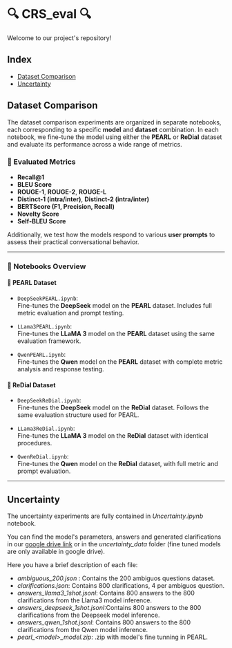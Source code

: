 # 🔍 CRS_eval 🔍

Welcome to our project's repository! 

## Index
- [Dataset Comparison](#dataset-comparison)
- [Uncertainty](#uncertainty)

## Dataset Comparison

The dataset comparison experiments are organized in separate notebooks, each corresponding to a specific **model** and **dataset** combination. In each notebook, we fine-tune the model using either the **PEARL** or **ReDial** dataset and evaluate its performance across a wide range of metrics.

### 🔧 Evaluated Metrics

- **Recall@1**
- **BLEU Score**
- **ROUGE-1**, **ROUGE-2**, **ROUGE-L**
- **Distinct-1 (intra/inter)**, **Distinct-2 (intra/inter)**
- **BERTScore (F1, Precision, Recall)**
- **Novelty Score**
- **Self-BLEU Score**

Additionally, we test how the models respond to various **user prompts** to assess their practical conversational behavior.

---

### 📒 Notebooks Overview

#### 📘 PEARL Dataset
- `DeepSeekPEARL.ipynb`:  
  Fine-tunes the **DeepSeek** model on the **PEARL** dataset. Includes full metric evaluation and prompt testing.

- `LLama3PEARL.ipynb`:  
  Fine-tunes the **LLaMA 3** model on the **PEARL** dataset using the same evaluation framework.

- `QwenPEARL.ipynb`:  
  Fine-tunes the **Qwen** model on the **PEARL** dataset with complete metric analysis and response testing.

#### 📗 ReDial Dataset
- `DeepSeekReDial.ipynb`:  
  Fine-tunes the **DeepSeek** model on the **ReDial** dataset. Follows the same evaluation structure used for PEARL.

- `LLama3ReDial.ipynb`:  
  Fine-tunes the **LLaMA 3** model on the **ReDial** dataset with identical procedures.

- `QwenReDial.ipynb`:  
  Fine-tunes the **Qwen** model on the **ReDial** dataset, with full metric and prompt evaluation.

---


## Uncertainty

The uncertainty experiments are fully contained in *Uncertainty.ipynb* notebook. 

You can find the model's parameters, answers and generated clarifications in our [google drive link](https://drive.google.com/drive/folders/16VGhkEmf3XPGDzkxXye09UbWyKpkzLna?usp=sharing) or in the *uncertainty_data* folder (fine tuned models are only available in google drive).

Here you have a brief description of each file:

- *ambiguous_200.json* : Contains the 200 ambiguos questions dataset.
- *clarifications.json*: Contains 800 clarifications, 4 per ambiguos question.
- *answers_llama3_1shot.jsonl*: Contains 800 answers to the 800 clarifications from the Llama3 model inference.
- *answers_deepseek_1shot.jsonl*:Contains 800 answers to the 800 clarifications from the Deepseek model inference.
- *answers_qwen_1shot.jsonl*: Contains 800 answers to the 800 clarifications from the Qwen model inference.
- *pearl_<model\>_model.zip*: .zip with model's fine tunning in PEARL.
